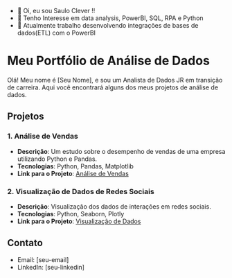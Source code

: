- 👋 Oi, eu sou Saulo Clever !!
- 👀 Tenho Interesse em data analysis, PowerBI, SQL, RPA e Python
- 🌱 Atualmente trabalho desenvolvendo integrações de bases de dados(ETL) com o PowerBI
# Meu Portfólio de Análise de Dados

Olá! Meu nome é [Seu Nome], e sou um Analista de Dados JR em transição de carreira. Aqui você encontrará alguns dos meus projetos de análise de dados.

## Projetos

### 1. Análise de Vendas
- **Descrição**: Um estudo sobre o desempenho de vendas de uma empresa utilizando Python e Pandas.
- **Tecnologias**: Python, Pandas, Matplotlib
- **Link para o Projeto**: [Análise de Vendas](link-do-projeto)

### 2. Visualização de Dados de Redes Sociais
- **Descrição**: Visualização dos dados de interações em redes sociais.
- **Tecnologias**: Python, Seaborn, Plotly
- **Link para o Projeto**: [Visualização de Dados](link-do-projeto)

## Contato
- Email: [seu-email]
- LinkedIn: [seu-linkedin]

<!---
sauloclevereng/sauloclevereng is a ✨ special ✨ repository because its `README.md` (this file) appears on your GitHub profile.
You can click the Preview link to take a look at your changes.
--->
